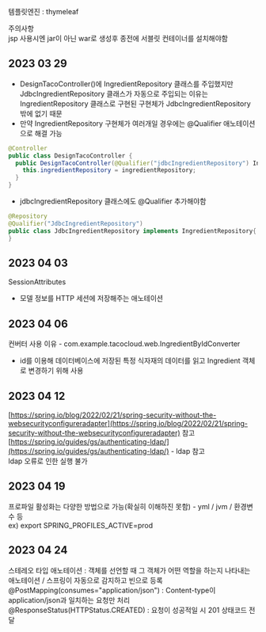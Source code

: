 템플릿엔진 : thymeleaf  

주의사항  
jsp 사용시엔 jar이 아닌 war로 생성후 종전에 서블릿 컨테이너를 설치해야함

2023 03 29
---
- DesignTacoController()에 IngredientRepository 클래스를 주입했지만 JdbcIngredientRepository 클래스가 자동으로 주입되는 이유는 IngredientRepository 클래스로 구현된 구현체가 JdbcIngredientRepository 밖에 없기 때문  
- 만약 IngredientRepository 구현체가 여러개일 경우에는 @Qualifier 애노테이션으로 해결 가능
```java
@Controller
public class DesignTacoController {
  public DesignTacoController(@Qualifier("jdbcIngredientRepository") IngredientRepository ingredientRepository) {
    this.ingredientRepository = ingredientRepository;
  }
}
```
- jdbcIngredientRepository 클래스에도 @Qualifier 추가해야함
```java
@Repository
@Qualifier("JdbcIngredientRepository")
public class JdbcIngredientRepository implements IngredientRepository{
}
```

2023 04 03
---
SessionAttributes
- 모델 정보를 HTTP 세션에 저장해주는 애노테이션

2023 04 06
---
컨버터 사용 이유 - com.example.tacocloud.web.IngredientByIdConverter
- id를 이용해 데이터베이스에 저장된 특정 식자재의 데이터를 읽고 Ingredient 객체로 변경하기 위해 사용

2023 04 12
---
[https://spring.io/blog/2022/02/21/spring-security-without-the-websecurityconfigureradapter](https://spring.io/blog/2022/02/21/spring-security-without-the-websecurityconfigureradapter) 참고  
[https://spring.io/guides/gs/authenticating-ldap/](https://spring.io/guides/gs/authenticating-ldap/) - ldap 참고  
ldap 오류로 인한 실행 불가

2023 04 19
---
프로파일 활성화는 다양한 방법으로 가능(확실히 이해하진 못함) - yml / jvm / 환경변수 등  
ex) export SPRING_PROFILES_ACTIVE=prod

2023 04 24
---
스테레오 타입 애노테이션 : 객체를 선언할 때 그 객체가 어떤 역할을 하는지 나타내는 애노테이션 / 스프링이 자동으로 감지하고 빈으로 등록  
@PostMapping(consumes="application/json") : Content-type이 application/json과 일치하는 요청만 처리  
@ResponseStatus(HTTPStatus.CREATED) : 요청이 성공적일 시 201 상태코드 전달